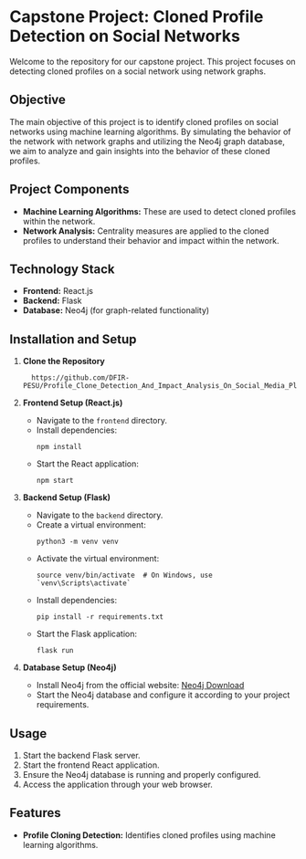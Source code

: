 # Capstone Project: Cloned Profile Detection on Social Networks

Welcome to the repository for our capstone project. This project focuses on detecting cloned profiles on a social network using network graphs. 

## Objective
The main objective of this project is to identify cloned profiles on social networks using machine learning algorithms. By simulating the behavior of the network with network graphs and utilizing the Neo4j graph database, we aim to analyze and gain insights into the behavior of these cloned profiles.

## Project Components
- **Machine Learning Algorithms:** These are used to detect cloned profiles within the network.
- **Network Analysis:** Centrality measures are applied to the cloned profiles to understand their behavior and impact within the network.

## Technology Stack
- **Frontend:** React.js
- **Backend:** Flask
- **Database:** Neo4j (for graph-related functionality)

## Installation and Setup
1. **Clone the Repository**
   ```
     https://github.com/DFIR-PESU/Profile_Clone_Detection_And_Impact_Analysis_On_Social_Media_Platforms.git
   ```
2. **Frontend Setup (React.js)**
   - Navigate to the `frontend` directory.
   - Install dependencies:
     ```
     npm install
     ```
   - Start the React application:
     ```
     npm start
     ```

3. **Backend Setup (Flask)**
   - Navigate to the `backend` directory.
   - Create a virtual environment:
     ```
     python3 -m venv venv
     ```
   - Activate the virtual environment:
     ```
     source venv/bin/activate  # On Windows, use `venv\Scripts\activate`
     ```
   - Install dependencies:
     ```
     pip install -r requirements.txt
     ```
   - Start the Flask application:
     ```
     flask run
     ```

4. **Database Setup (Neo4j)**
   - Install Neo4j from the official website: [Neo4j Download](https://neo4j.com/download/)
   - Start the Neo4j database and configure it according to your project requirements.

## Usage
1. Start the backend Flask server.
2. Start the frontend React application.
3. Ensure the Neo4j database is running and properly configured.
4. Access the application through your web browser.

## Features
- **Profile Cloning Detection:** Identifies cloned profiles using machine learning algorithms.
  
